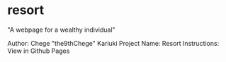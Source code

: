# resort
"A webpage for a wealthy individual"

Author:       Chege "the9thChege" Kariuki
Project Name: Resort
Instructions: View in Github Pages
